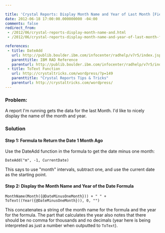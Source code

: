 ```yaml
---
 
title: 'Crystal Reports: Display Month Name and Year of Last Month [Field Notes]'
date: 2012-06-18 17:00:00.000000000 -04:00
comments: false
redirect_from:
 - /2012/06/crystal-reports-display-month-name-and.html
 - /2012/06/crystal-reports-display-month-name-and-year-of-last-month-field-notes/undefined

references: 
 - title: DateAdd
   url: http://publib.boulder.ibm.com/infocenter/radhelp/v7r5/index.jsp?topic=%2Fcom.businessobjects.integration.eclipse.designer.doc%2Fhtml%2Ftopic681.html
   parenttitle: IBM RAD Reference
   parenturl: http://publib.boulder.ibm.com/infocenter/radhelp/v7r5/index.jsp?
 - title: ToText Function
   url: http://crystaltricks.com/wordpress/?p=149
   parenttitle: "Crystal Reports Tips & Tricks"
   parenturl: http://crystaltricks.com/wordpress/
---
```

### Problem:

A report I'm running gets the data for the last Month. I'd like to nicely display the name of the month and year.

### Solution

#### Step 1: Formula to Return the Date 1 Month Ago

Use the DateAdd function in the formula to get the date minus one month:

```crystal
DateAdd("m", -1, CurrentDate)
```

This says to use "month" intervals, subtract one, and use the current date as the starting point.

#### Step 2: Display the Month Name and Year of the Date Formula

    MonthName(Month({@DateMinusOneMonth})) + " " + ToText((Year({@DateMinusOneMonth})), 0, "")

This concatenates a string of the month name for the formula and the year for the formula. The part that calculates the year also notes that there should be no comma for thousands and no decimals (year here is being interpreted as just a number when outputted to `ToText`).
